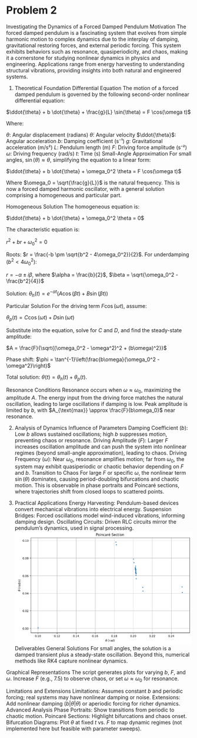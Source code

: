 # Problem 2 
Investigating the Dynamics of a Forced Damped Pendulum
Motivation
The forced damped pendulum is a fascinating system that evolves from simple harmonic motion to complex dynamics due to the interplay of damping, gravitational restoring forces, and external periodic forcing. This system exhibits behaviors such as resonance, quasiperiodicity, and chaos, making it a cornerstone for studying nonlinear dynamics in physics and engineering. Applications range from energy harvesting to understanding structural vibrations, providing insights into both natural and engineered systems.

1. Theoretical Foundation
Differential Equation
The motion of a forced damped pendulum is governed by the following second-order nonlinear differential equation:

$\ddot{\theta} + b \dot{\theta} + \frac{g}{L} \sin(\theta) = F \cos(\omega t)$

Where:

$\theta$: Angular displacement (radians)
$\dot{\theta}$: Angular velocity
$\ddot{\theta}$: Angular acceleration
$b$: Damping coefficient (s⁻¹)
$g$: Gravitational acceleration (m/s²)
$L$: Pendulum length (m)
$F$: Driving force amplitude (s⁻²)
$\omega$: Driving frequency (rad/s)
$t$: Time (s)
Small-Angle Approximation
For small angles, $\sin(\theta) \approx \theta$, simplifying the equation to a linear form:

$\ddot{\theta} + b \dot{\theta} + \omega_0^2 \theta = F \cos(\omega t)$

Where $\omega_0 = \sqrt{\frac{g}{L}}$ is the natural frequency. This is now a forced damped harmonic oscillator, with a general solution comprising a homogeneous and particular part.

Homogeneous Solution
The homogeneous equation is:

$\ddot{\theta} + b \dot{\theta} + \omega_0^2 \theta = 0$

The characteristic equation is:

$r^2 + b r + \omega_0^2 = 0$

Roots: $r = \frac{-b \pm \sqrt{b^2 - 4\omega_0^2}}{2}$. For underdamping ($b^2 < 4\omega_0^2$):

$r = -\alpha \pm i\beta$, where $\alpha = \frac{b}{2}$, $\beta = \sqrt{\omega_0^2 - \frac{b^2}{4}}$

Solution: $\theta_h(t) = e^{-\alpha t} (A \cos(\beta t) + B \sin(\beta t))$

Particular Solution
For the driving term $F \cos(\omega t)$, assume:

$\theta_p(t) = C \cos(\omega t) + D \sin(\omega t)$

Substitute into the equation, solve for $C$ and $D$, and find the steady-state amplitude:

$A = \frac{F}{\sqrt{(\omega_0^2 - \omega^2)^2 + (b\omega)^2}}$

Phase shift: $\phi = \tan^{-1}\left(\frac{b\omega}{\omega_0^2 - \omega^2}\right)$

Total solution: $\theta(t) = \theta_h(t) + \theta_p(t)$.

Resonance Conditions
Resonance occurs when $\omega \approx \omega_0$, maximizing the amplitude $A$. The energy input from the driving force matches the natural oscillation, leading to large oscillations if damping is low. Peak amplitude is limited by $b$, with $A_{\text{max}} \approx \frac{F}{b\omega_0}$ near resonance.

2. Analysis of Dynamics
Influence of Parameters
Damping Coefficient ($b$): Low $b$ allows sustained oscillations; high $b$ suppresses motion, preventing chaos or resonance.
Driving Amplitude ($F$): Larger $F$ increases oscillation amplitude and can push the system into nonlinear regimes (beyond small-angle approximation), leading to chaos.
Driving Frequency ($\omega$): Near $\omega_0$, resonance amplifies motion; far from $\omega_0$, the system may exhibit quasiperiodic or chaotic behavior depending on $F$ and $b$.
Transition to Chaos
For large $F$ or specific $\omega$, the nonlinear term $\sin(\theta)$ dominates, causing period-doubling bifurcations and chaotic motion. This is observable in phase portraits and Poincaré sections, where trajectories shift from closed loops to scattered points.

3. Practical Applications
Energy Harvesting: Pendulum-based devices convert mechanical vibrations into electrical energy.
Suspension Bridges: Forced oscillations model wind-induced vibrations, informing damping design.
Oscillating Circuits: Driven RLC circuits mirror the pendulum’s dynamics, used in signal processing.
![alt text](image.png)
Deliverables
General Solutions
For small angles, the solution is a damped transient plus a steady-state oscillation. Beyond this, numerical methods like RK4 capture nonlinear dynamics.

Graphical Representations
The script generates plots for varying $b$, $F$, and $\omega$. Increase $F$ (e.g., 7.5) to observe chaos, or set $\omega \approx \omega_0$ for resonance.

Limitations and Extensions
Limitations: Assumes constant $b$ and periodic forcing; real systems may have nonlinear damping or noise.
Extensions: Add nonlinear damping ($b|\dot{\theta}|\dot{\theta}$) or aperiodic forcing for richer dynamics.
Advanced Analysis
Phase Portraits: Show transitions from periodic to chaotic motion.
Poincaré Sections: Highlight bifurcations and chaos onset.
Bifurcation Diagrams: Plot $\theta$ at fixed $t$ vs. $F$ to map dynamic regimes (not implemented here but feasible with parameter sweeps).